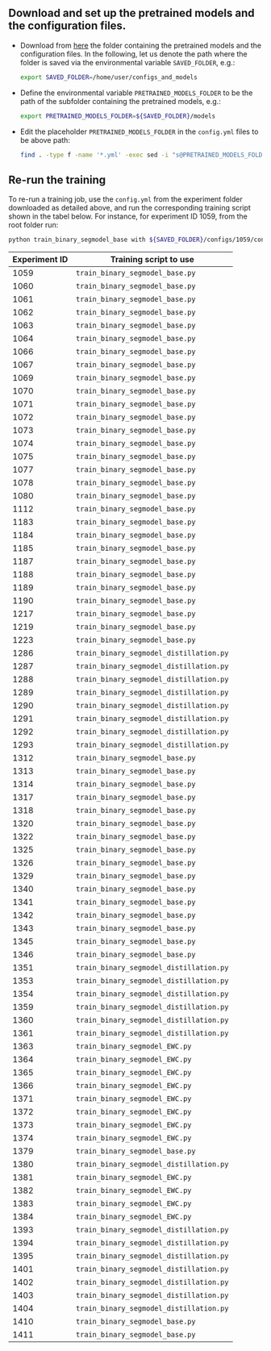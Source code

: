 ## Download and set up the pretrained models and the configuration files.
- Download from [here](https://drive.google.com/drive/folders/106YqZGZpcWqFPGwzW5IyVJzHnd_uurgG?usp=sharing) the folder containing the pretrained models and the configuration files.
In the following, let us denote the path where the folder is saved via the environmental variable `SAVED_FOLDER`, e.g.:
    ```bash
    export SAVED_FOLDER=/home/user/configs_and_models
    ```
- Define the environmental variable `PRETRAINED_MODELS_FOLDER` to be the path of the subfolder containing the pretrained models, e.g.:
    ```bash
    export PRETRAINED_MODELS_FOLDER=${SAVED_FOLDER}/models
    ```
- Edit the placeholder `PRETRAINED_MODELS_FOLDER` in the `config.yml` files to be above path:
    ```bash
    find . -type f -name '*.yml' -exec sed -i "s@PRETRAINED_MODELS_FOLDER@${PRETRAINED_MODELS_FOLDER}@g" {} +
    ```

## Re-run the training
To re-run a training job, use the `config.yml` from the experiment folder downloaded as detailed above, and run the corresponding training script shown in the tabel below. For instance, for experiment ID 1059, from the root folder run:
```bash
python train_binary_segmodel_base with ${SAVED_FOLDER}/configs/1059/config.yml
```
| Experiment ID  | Training script to use |
| ---- | ---- |
|   1059   |  `train_binary_segmodel_base.py`    |
|   1060   |  `train_binary_segmodel_base.py`    |
|   1061   |  `train_binary_segmodel_base.py`    |
|   1062   |  `train_binary_segmodel_base.py`    |
|   1063   |  `train_binary_segmodel_base.py`    |
|   1064   |  `train_binary_segmodel_base.py`    |
|   1066   |  `train_binary_segmodel_base.py`    |
|   1067   |  `train_binary_segmodel_base.py`    |
|   1069   |  `train_binary_segmodel_base.py`    |
|   1070   |  `train_binary_segmodel_base.py`    |
|   1071   |  `train_binary_segmodel_base.py`    |
|   1072   |  `train_binary_segmodel_base.py`    |
|   1073   |  `train_binary_segmodel_base.py`    |
|   1074   |  `train_binary_segmodel_base.py`    |
|   1075   |  `train_binary_segmodel_base.py`    |
|   1077   |  `train_binary_segmodel_base.py`    |
|   1078   |  `train_binary_segmodel_base.py`    |
|   1080   |  `train_binary_segmodel_base.py`    |
|   1112   |  `train_binary_segmodel_base.py`    |
|   1183   |  `train_binary_segmodel_base.py`    |
|   1184   |  `train_binary_segmodel_base.py`    |
|   1185   |  `train_binary_segmodel_base.py`    |
|   1187   |  `train_binary_segmodel_base.py`    |
|   1188   |  `train_binary_segmodel_base.py`    |
|   1189   |  `train_binary_segmodel_base.py`    |
|   1190   |  `train_binary_segmodel_base.py`    |
|   1217   |  `train_binary_segmodel_base.py`    |
|   1219   |  `train_binary_segmodel_base.py`    |
|   1223   |  `train_binary_segmodel_base.py`    |
|   1286   |  `train_binary_segmodel_distillation.py`    |
|   1287   |  `train_binary_segmodel_distillation.py`    |
|   1288   |  `train_binary_segmodel_distillation.py`    |
|   1289   |  `train_binary_segmodel_distillation.py`    |
|   1290   |  `train_binary_segmodel_distillation.py`    |
|   1291   |  `train_binary_segmodel_distillation.py`    |
|   1292   |  `train_binary_segmodel_distillation.py`    |
|   1293   |  `train_binary_segmodel_distillation.py`    |
|   1312   |  `train_binary_segmodel_base.py`    |
|   1313   |  `train_binary_segmodel_base.py`    |
|   1314   |  `train_binary_segmodel_base.py`    |
|   1317   |  `train_binary_segmodel_base.py`    |
|   1318   |  `train_binary_segmodel_base.py`    |
|   1320   |  `train_binary_segmodel_base.py`    |
|   1322   |  `train_binary_segmodel_base.py`    |
|   1325   |  `train_binary_segmodel_base.py`    |
|   1326   |  `train_binary_segmodel_base.py`    |
|   1329   |  `train_binary_segmodel_base.py`    |
|   1340   |  `train_binary_segmodel_base.py`    |
|   1341   |  `train_binary_segmodel_base.py`    |
|   1342   |  `train_binary_segmodel_base.py`    |
|   1343   |  `train_binary_segmodel_base.py`    |
|   1345   |  `train_binary_segmodel_base.py`    |
|   1346   |  `train_binary_segmodel_base.py`    |
|   1351   |  `train_binary_segmodel_distillation.py`    |
|   1353   |  `train_binary_segmodel_distillation.py`    |
|   1354   |  `train_binary_segmodel_distillation.py`    |
|   1359   |  `train_binary_segmodel_distillation.py`    |
|   1360   |  `train_binary_segmodel_distillation.py`    |
|   1361   |  `train_binary_segmodel_distillation.py`    |
|   1363   |  `train_binary_segmodel_EWC.py`    |
|   1364   |  `train_binary_segmodel_EWC.py`    |
|   1365   |  `train_binary_segmodel_EWC.py`    |
|   1366   |  `train_binary_segmodel_EWC.py`    |
|   1371   |  `train_binary_segmodel_EWC.py`    |
|   1372   |  `train_binary_segmodel_EWC.py`    |
|   1373   |  `train_binary_segmodel_EWC.py`    |
|   1374   |  `train_binary_segmodel_EWC.py`    |
|   1379   |  `train_binary_segmodel_base.py`    |
|   1380   |  `train_binary_segmodel_distillation.py`    |
|   1381   |  `train_binary_segmodel_EWC.py`    |
|   1382   |  `train_binary_segmodel_EWC.py`    |
|   1383   |  `train_binary_segmodel_EWC.py`    |
|   1384   |  `train_binary_segmodel_EWC.py`    |
|   1393   |  `train_binary_segmodel_distillation.py`    |
|   1394   |  `train_binary_segmodel_distillation.py`    |
|   1395   |  `train_binary_segmodel_distillation.py`    |
|   1401   |  `train_binary_segmodel_distillation.py`    |
|   1402   |  `train_binary_segmodel_distillation.py`    |
|   1403   |  `train_binary_segmodel_distillation.py`    |
|   1404   |  `train_binary_segmodel_distillation.py`    |
|   1410   |  `train_binary_segmodel_base.py`    |
|   1411   |  `train_binary_segmodel_base.py`    |



